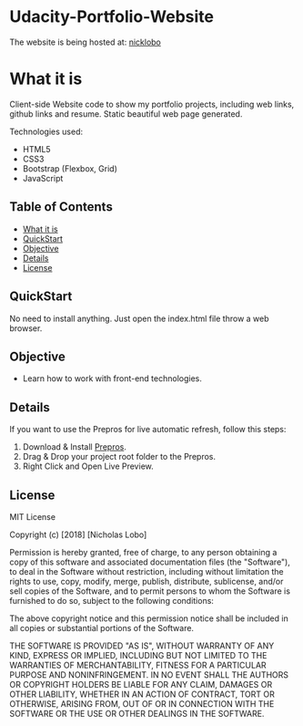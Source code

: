 # Udacity-Portfolio-Website

The website is being hosted at: [nicklobo](http://nicklobo.com.br/)

# What it is
Client-side Website code to show my portfolio projects, 
including web links, github links and resume. Static beautiful web page generated.

Technologies used:
- HTML5 
- CSS3
- Bootstrap (Flexbox, Grid)
- JavaScript

## Table of Contents
- [What it is](https://github.com/nicholasinatel/Udacity/tree/master/Projects/06-Porfolio-Website/#what-it-is)
- [QuickStart](https://github.com/nicholasinatel/Udacity/tree/master/Projects/06-Porfolio-Website/#quickstart)
- [Objective](https://github.com/nicholasinatel/Udacity/tree/master/Projects/06-Porfolio-Website/#objective)
- [Details](https://github.com/nicholasinatel/Udacity/tree/master/Projects/06-Porfolio-Website/#details)
- [License](https://github.com/nicholasinatel/Udacity/tree/master/Projects/06-Porfolio-Website/#license)

## QuickStart
No need to install anything. Just open the index.html file throw a web browser.

## Objective
- Learn how to work with front-end technologies.

## Details
If you want to use the Prepros for live automatic refresh, follow this steps:
1. Download & Install [Prepros](https://prepros.io/).
2. Drag & Drop your project root folder to the Prepros.
3. Right Click and Open Live Preview.

## License
MIT License

Copyright (c) [2018] [Nicholas Lobo]

Permission is hereby granted, free of charge, to any person obtaining a copy
of this software and associated documentation files (the "Software"), to deal
in the Software without restriction, including without limitation the rights
to use, copy, modify, merge, publish, distribute, sublicense, and/or sell
copies of the Software, and to permit persons to whom the Software is
furnished to do so, subject to the following conditions:

The above copyright notice and this permission notice shall be included in all
copies or substantial portions of the Software.

THE SOFTWARE IS PROVIDED "AS IS", WITHOUT WARRANTY OF ANY KIND, EXPRESS OR
IMPLIED, INCLUDING BUT NOT LIMITED TO THE WARRANTIES OF MERCHANTABILITY,
FITNESS FOR A PARTICULAR PURPOSE AND NONINFRINGEMENT. IN NO EVENT SHALL THE
AUTHORS OR COPYRIGHT HOLDERS BE LIABLE FOR ANY CLAIM, DAMAGES OR OTHER
LIABILITY, WHETHER IN AN ACTION OF CONTRACT, TORT OR OTHERWISE, ARISING FROM,
OUT OF OR IN CONNECTION WITH THE SOFTWARE OR THE USE OR OTHER DEALINGS IN THE
SOFTWARE.
